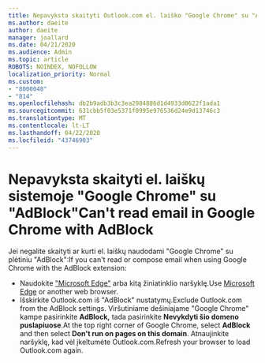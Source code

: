 ```yaml
---
title: Nepavyksta skaityti Outlook.com el. laiško "Google Chrome" su "AdBlock"
ms.author: daeite
author: daeite
manager: joallard
ms.date: 04/21/2020
ms.audience: Admin
ms.topic: article
ROBOTS: NOINDEX, NOFOLLOW
localization_priority: Normal
ms.custom:
- "8000048"
- "814"
ms.openlocfilehash: db2b9adb3b3c3ea2984886d1d4933d0622f1ada1
ms.sourcegitcommit: 631cbb5f03e5371f0995e976536d24e9d13746c3
ms.translationtype: MT
ms.contentlocale: lt-LT
ms.lasthandoff: 04/22/2020
ms.locfileid: "43746903"
---
```

# <a name="cant-read-email-in-google-chrome-with-adblock"></a><span data-ttu-id="69e7f-102">Nepavyksta skaityti el. laiškų sistemoje "Google Chrome" su "AdBlock"</span><span class="sxs-lookup"><span data-stu-id="69e7f-102">Can't read email in Google Chrome with AdBlock</span></span>

<span data-ttu-id="69e7f-103">Jei negalite skaityti ar kurti el. laiškų naudodami "Google Chrome" su plėtiniu "AdBlock":</span><span class="sxs-lookup"><span data-stu-id="69e7f-103">If you can't read or compose email when using Google Chrome with the AdBlock extension:</span></span>

- <span data-ttu-id="69e7f-104">Naudokite ["Microsoft Edge"](https://go.microsoft.com/fwlink/p/?linkid=2001503&amp;clcid=0x409) arba kitą žiniatinklio naršyklę.</span><span class="sxs-lookup"><span data-stu-id="69e7f-104">Use [Microsoft Edge](https://go.microsoft.com/fwlink/p/?linkid=2001503&amp;clcid=0x409) or another web browser.</span></span>
- <span data-ttu-id="69e7f-105">Išskirkite Outlook.com iš "AdBlock" nustatymų.</span><span class="sxs-lookup"><span data-stu-id="69e7f-105">Exclude Outlook.com from the AdBlock settings.</span></span> <span data-ttu-id="69e7f-106">Viršutiniame dešiniajame "Google Chrome" kampe pasirinkite **AdBlock,** tada pasirinkite **Nevykdyti šio domeno puslapiuose**.</span><span class="sxs-lookup"><span data-stu-id="69e7f-106">At the top right corner of Google Chrome, select **AdBlock** and then select **Don't run on pages on this domain**.</span></span> <span data-ttu-id="69e7f-107">Atnaujinkite naršyklę, kad vėl įkeltumėte Outlook.com.</span><span class="sxs-lookup"><span data-stu-id="69e7f-107">Refresh your browser to load Outlook.com again.</span></span>